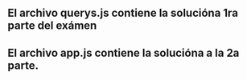 ## El archivo querys.js contiene la solucióna 1ra parte del exámen
## El archivo app.js contiene la solucióna a la 2a parte.